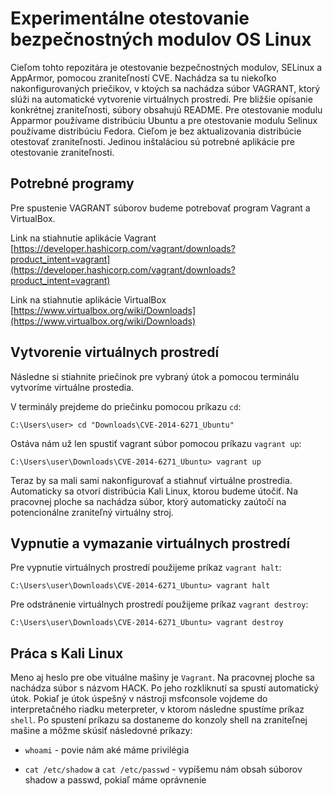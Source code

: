 # Experimentálne otestovanie bezpečnostných modulov OS Linux

Cieľom tohto repozitára je otestovanie bezpečnostných modulov, SELinux a AppArmor, pomocou zraniteľností CVE. Nachádza 
sa tu niekoľko nakonfigurovaných priečikov, v ktoých sa nachádza súbor VAGRANT, ktorý slúži na automatické vytvorenie
virtuálnych prostredí. Pre bližšie opísanie konkrétnej zraniteľnosti, súbory obsahujú README. Pre otestovanie modulu
Apparmor používame distribúciu Ubuntu a pre otestovanie modulu Selinux používame distribúciu Fedora. Cieľom je bez
aktualizovania distribúcie otestovať zraniteľnosti. Jedinou inštaláciou sú potrebné aplikácie pre otestovanie zraniteľnosti. 

## Potrebné programy 

Pre spustenie VAGRANT súborov budeme potrebovať program Vagrant a VirtualBox.

Link na stiahnutie aplikácie Vagrant [https://developer.hashicorp.com/vagrant/downloads?product_intent=vagrant](https://developer.hashicorp.com/vagrant/downloads?product_intent=vagrant)

Link na stiahnutie aplikácie VirtualBox [https://www.virtualbox.org/wiki/Downloads](https://www.virtualbox.org/wiki/Downloads)

## Vytvorenie virtuálnych prostredí

Následne si stiahnite priečinok pre vybraný útok a pomocou terminálu vytvoríme virtuálne prostedia.

V terminály prejdeme do priečinku pomocou príkazu `cd`:

```shell
C:\Users\user> cd "Downloads\CVE-2014-6271_Ubuntu"
```

Ostáva nám už len spustiť vagrant súbor pomocou príkazu `vagrant up`:

```shell
C:\Users\user\Downloads\CVE-2014-6271_Ubuntu> vagrant up
```

Teraz by sa mali sami nakonfigurovať a stiahnuť virtuálne prostredia. Automaticky sa otvorí distribúcia Kali Linux, ktorou 
budeme útočiť. Na pracovnej ploche sa nachádza súbor, ktorý automaticky zaútočí na potencionálne zraniteľný virtuálny stroj.

## Vypnutie a vymazanie virtuálnych prostredí

Pre vypnutie virtuálnych prostredí použijeme príkaz `vagrant halt`:

```shell
C:\Users\user\Downloads\CVE-2014-6271_Ubuntu> vagrant halt
```

Pre odstránenie virtuálnych prostredí použijeme príkaz `vagrant destroy`:

```shell
C:\Users\user\Downloads\CVE-2014-6271_Ubuntu> vagrant destroy
```

## Práca s Kali Linux

Meno aj heslo pre obe vituálne mašiny je `Vagrant`. Na pracovnej ploche sa nachádza súbor s názvom HACK. Po jeho rozkliknutí sa spustí automatický útok. Pokiaľ je útok 
úspešný v nástroji msfconsole vojdeme do interpretačného riadku meterpreter, v ktorom následne spustíme príkaz `shell`.
Po spustení príkazu sa dostaneme do konzoly shell na zraniteľnej mašine a môžme skúsiť následovné príkazy:

- `whoami` - povie nám aké máme privilégia

- `cat /etc/shadow` a `cat /etc/passwd` - vypíšemu nám obsah súborov shadow a passwd, pokiaľ máme oprávnenie


